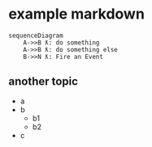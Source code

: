# example markdown

```mermaid
sequenceDiagram
	A->>B ƛ: do something
	A->>B ƛ: do something else
	B->>N ƛ: Fire an Event
```

## another topic
- a
- b
	- b1
	- b2
- c
